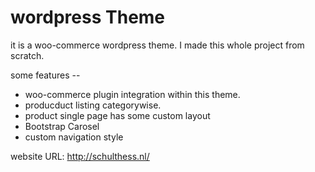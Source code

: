 wordpress Theme
=====================

it is a woo-commerce wordpress theme. I made this whole project from scratch.

some features --

* woo-commerce plugin integration within this theme.
* producduct listing categorywise.
* product single page has some custom layout
* Bootstrap Carosel
* custom navigation style


website URL:
http://schulthess.nl/
